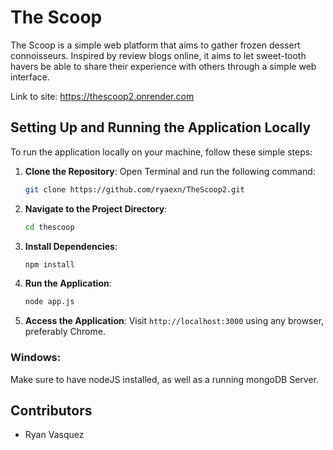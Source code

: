 # The Scoop

The Scoop is a simple web platform that aims to gather frozen dessert connoisseurs. Inspired by review blogs online, it aims to let sweet-tooth havers be able to share their experience with others through a simple web interface. 

Link to site: https://thescoop2.onrender.com

## Setting Up and Running the Application Locally
To run the application locally on your machine, follow these simple steps:

1. **Clone the Repository**:
    Open Terminal and run the following command:
    ```bash
    git clone https://github.com/ryaexn/TheScoop2.git
    ```

2. **Navigate to the Project Directory**:
    ```bash
    cd thescoop
    ```
3. **Install Dependencies**:
    ```bash
    npm install
    ```

3. **Run the Application**:
    ```bash
    node app.js
    ```

4. **Access the Application**:
    Visit `http://localhost:3000` using any browser, preferably Chrome.

### Windows:
Make sure to have nodeJS installed, as well as a running mongoDB Server.

## Contributors
- Ryan Vasquez

